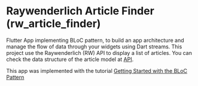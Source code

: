 # Raywenderlich Article Finder (rw_article_finder)

Flutter App implementing BLoC pattern, to build an app architecture and manage the flow of data through your widgets using Dart streams. 
This project use the Raywenderlich (RW) API to display a list of articles. You can check the data structure of the article model at [API](https://raywenderlich.docs.apiary.io/).

This app was implemented with the tutorial [Getting Started with the BLoC Pattern](https://www.raywenderlich.com/31973428-getting-started-with-the-bloc-pattern)
